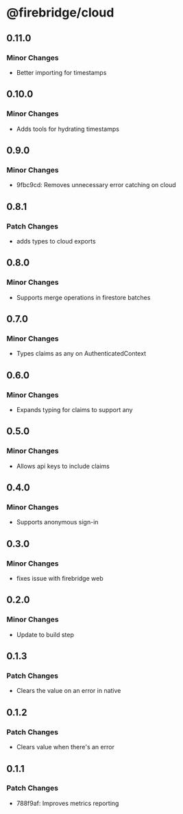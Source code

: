 # @firebridge/cloud

## 0.11.0

### Minor Changes

- Better importing for timestamps

## 0.10.0

### Minor Changes

- Adds tools for hydrating timestamps

## 0.9.0

### Minor Changes

- 9fbc9cd: Removes unnecessary error catching on cloud

## 0.8.1

### Patch Changes

- adds types to cloud exports

## 0.8.0

### Minor Changes

- Supports merge operations in firestore batches

## 0.7.0

### Minor Changes

- Types claims as any on AuthenticatedContext

## 0.6.0

### Minor Changes

- Expands typing for claims to support any

## 0.5.0

### Minor Changes

- Allows api keys to include claims

## 0.4.0

### Minor Changes

- Supports anonymous sign-in

## 0.3.0

### Minor Changes

- fixes issue with firebridge web

## 0.2.0

### Minor Changes

- Update to build step

## 0.1.3

### Patch Changes

- Clears the value on an error in native

## 0.1.2

### Patch Changes

- Clears value when there's an error

## 0.1.1

### Patch Changes

- 788f9af: Improves metrics reporting
